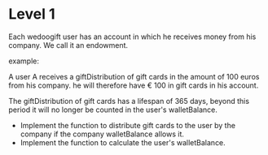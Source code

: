 # Level 1
Each wedoogift user has an account in which he receives money from his company. We call it an endowment.

example:

A user A receives a giftDistribution of gift cards in the amount of 100 euros from his company. he will therefore have €
100 in gift cards in his account.

The giftDistribution of gift cards has a lifespan of 365 days, beyond this period it will no longer be counted in the
user's walletBalance.

* Implement the function to distribute gift cards to the user by the company if the company walletBalance allows it.
* Implement the function to calculate the user's walletBalance.